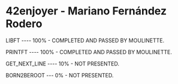 # 42enjoyer - Mariano Fernández Rodero
LIBFT			---- 		100% - COMPLETED AND PASSED BY MOULINETTE.

PRINTFT			----		100% - COMPLETED AND PASSED BY MOULINETTE.

GET_NEXT_LINE	----		10% - NOT PRESENTED.

BORN2BEROOT		---			0% - NOT PRESENTED.
